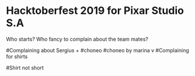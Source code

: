 # Hacktoberfest 2019 for Pixar Studio S.A
Who starts? Who fancy to complain about the team mates?

#Complaining about Sergius +
#choneo
#choneo by marina v 
#Complaining for shirts

#Shirt not short
